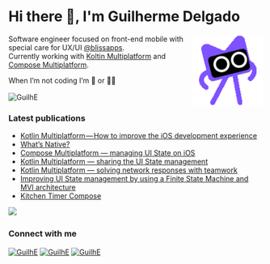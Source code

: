 # Hi there 👋, I'm Guilherme Delgado
<p align="left"> 
  <img align="right" src="media/kodee.gif" width="140"/>
  <p>Software engineer focused on front-end mobile with special care for UX/UI <a href="https://www.blissapplications.com/" target="_blank">@blissapps</a>.
  <br>Currently working with <a href="https://kotlinlang.org/lp/multiplatform/" target="_blank">Koltin Multiplatform</a> and <a href="https://www.jetbrains.com/lp/compose-multiplatform/" target="_blank">Compose Multiplatform</a>.
  <p>When I’m not coding I’m 🧗 or 🏄‍♂️</p>
</p>

<p>
  <img align="center" src="https://github-readme-stats.vercel.app/api?username=guilhe&theme=dracula&show_icons=true&count_private=true&hide_rank=true&locale=en" alt="GuilhE" />
</p>

### Latest publications
- [Kotlin Multiplatform — How to improve the iOS development experience](https://guidelgado.medium.com/fa8cb2c1aa92)
- [What’s Native?](https://guidelgado.medium.com/c8d84ccda667)
- [Compose Multiplatform — managing UI State on iOS](https://guidelgado.medium.com/45d37effeda9)
- [Kotlin Multiplatform — sharing the UI State management](https://guidelgado.medium.com/a67bd9a49882)
- [Kotlin Multiplatform — solving network responses with teamwork](https://guidelgado.medium.com/c342762d9401)
- [Improving UI State management by using a Finite State Machine and MVI architecture](https://guidelgado.medium.com/36d84056c616)
- [Kitchen Timer Compose](https://github.com/GuilhE/KitchenTimer)
  
<a href="https://github.com/GuilhE/KitchenTimer"><img src="https://github.com/GuilhE/KitchenTimer/blob/main/media/tomato.gif" width="120"></a>

### Connect with me
<p align="left">
<a href="https://twitter.com/grdelgado7" target="blank"><img align="center" src="https://cdn.jsdelivr.net/npm/simple-icons@3.0.1/icons/twitter.svg" alt="GuilhE" height="30" width="40" /></a>
<a href="https://stackoverflow.com/users/1423773" target="blank"><img align="center" src="https://cdn.jsdelivr.net/npm/simple-icons@3.0.1/icons/stackoverflow.svg" alt="GuilhE" height="30" width="40" /></a>
<a href="https://medium.com/@guidelgado" target="blank"><img align="center" src="https://cdn.jsdelivr.net/npm/simple-icons@3.0.1/icons/medium.svg" alt="GuilhE" height="30" width="40" /></a>
</p>
